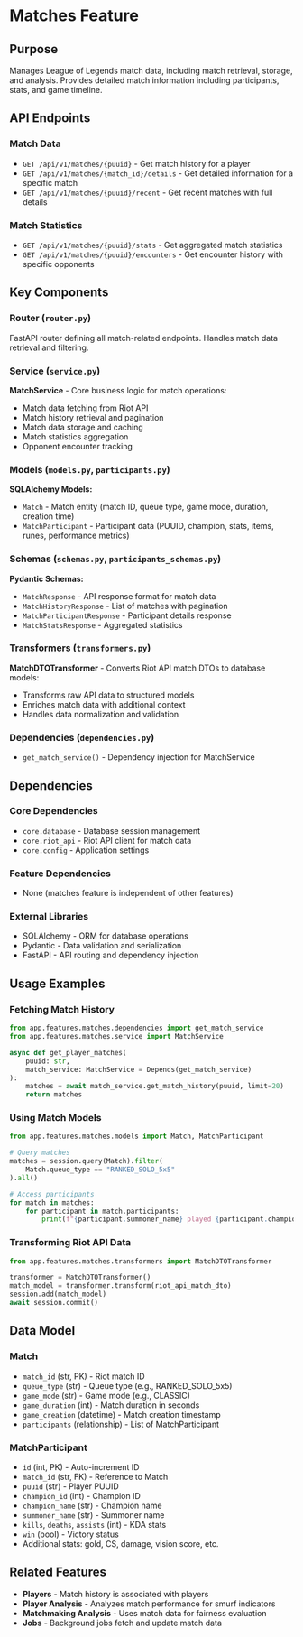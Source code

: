 # Matches Feature

## Purpose

Manages League of Legends match data, including match retrieval, storage, and analysis. Provides detailed match information including participants, stats, and game timeline.

## API Endpoints

### Match Data

- `GET /api/v1/matches/{puuid}` - Get match history for a player
- `GET /api/v1/matches/{match_id}/details` - Get detailed information for a specific match
- `GET /api/v1/matches/{puuid}/recent` - Get recent matches with full details

### Match Statistics

- `GET /api/v1/matches/{puuid}/stats` - Get aggregated match statistics
- `GET /api/v1/matches/{puuid}/encounters` - Get encounter history with specific opponents

## Key Components

### Router (`router.py`)

FastAPI router defining all match-related endpoints. Handles match data retrieval and filtering.

### Service (`service.py`)

**MatchService** - Core business logic for match operations:

- Match data fetching from Riot API
- Match history retrieval and pagination
- Match data storage and caching
- Match statistics aggregation
- Opponent encounter tracking

### Models (`models.py`, `participants.py`)

**SQLAlchemy Models:**

- `Match` - Match entity (match ID, queue type, game mode, duration, creation time)
- `MatchParticipant` - Participant data (PUUID, champion, stats, items, runes, performance metrics)

### Schemas (`schemas.py`, `participants_schemas.py`)

**Pydantic Schemas:**

- `MatchResponse` - API response format for match data
- `MatchHistoryResponse` - List of matches with pagination
- `MatchParticipantResponse` - Participant details response
- `MatchStatsResponse` - Aggregated statistics

### Transformers (`transformers.py`)

**MatchDTOTransformer** - Converts Riot API match DTOs to database models:

- Transforms raw API data to structured models
- Enriches match data with additional context
- Handles data normalization and validation

### Dependencies (`dependencies.py`)

- `get_match_service()` - Dependency injection for MatchService

## Dependencies

### Core Dependencies

- `core.database` - Database session management
- `core.riot_api` - Riot API client for match data
- `core.config` - Application settings

### Feature Dependencies

- None (matches feature is independent of other features)

### External Libraries

- SQLAlchemy - ORM for database operations
- Pydantic - Data validation and serialization
- FastAPI - API routing and dependency injection

## Usage Examples

### Fetching Match History

```python
from app.features.matches.dependencies import get_match_service
from app.features.matches.service import MatchService

async def get_player_matches(
    puuid: str,
    match_service: MatchService = Depends(get_match_service)
):
    matches = await match_service.get_match_history(puuid, limit=20)
    return matches
```

### Using Match Models

```python
from app.features.matches.models import Match, MatchParticipant

# Query matches
matches = session.query(Match).filter(
    Match.queue_type == "RANKED_SOLO_5x5"
).all()

# Access participants
for match in matches:
    for participant in match.participants:
        print(f"{participant.summoner_name} played {participant.champion_name}")
```

### Transforming Riot API Data

```python
from app.features.matches.transformers import MatchDTOTransformer

transformer = MatchDTOTransformer()
match_model = transformer.transform(riot_api_match_dto)
session.add(match_model)
await session.commit()
```

## Data Model

### Match

- `match_id` (str, PK) - Riot match ID
- `queue_type` (str) - Queue type (e.g., RANKED_SOLO_5x5)
- `game_mode` (str) - Game mode (e.g., CLASSIC)
- `game_duration` (int) - Match duration in seconds
- `game_creation` (datetime) - Match creation timestamp
- `participants` (relationship) - List of MatchParticipant

### MatchParticipant

- `id` (int, PK) - Auto-increment ID
- `match_id` (str, FK) - Reference to Match
- `puuid` (str) - Player PUUID
- `champion_id` (int) - Champion ID
- `champion_name` (str) - Champion name
- `summoner_name` (str) - Summoner name
- `kills`, `deaths`, `assists` (int) - KDA stats
- `win` (bool) - Victory status
- Additional stats: gold, CS, damage, vision score, etc.

## Related Features

- **Players** - Match history is associated with players
- **Player Analysis** - Analyzes match performance for smurf indicators
- **Matchmaking Analysis** - Uses match data for fairness evaluation
- **Jobs** - Background jobs fetch and update match data
